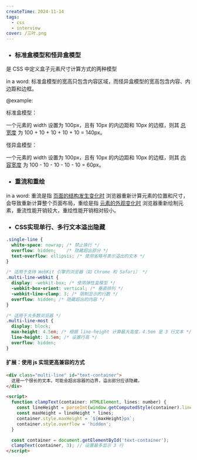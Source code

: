 ```yaml
---
createTime: 2024-11-14
tags:
  - css
  - interview
cover: /三叶.png
---
```



- ### 标准盒模型和怪异盒模型
是 CSS 中定义盒子元素尺寸计算方式的两种模型

in a word: 标准盒模型的宽高只包含内容区域，而怪异盒模型的宽高包含内容、内边距和边框。

@example:

标准盒模型：

一个元素的 width 设置为 100px，且有 10px 的内边距和 10px 的边框，则其 <u>总宽度</u> 为 100 + 10 + 10 + 10 + 10 = 140px。

怪异盒模型：

一个元素的 width 设置为 100px，且有 10px 的内边距和 10px 的边框，则其 <u>内容宽度</u> 为 100 - 10 - 10 - 10 - 10 = 60px。

- ### 重流和重绘

in a word: 重流是指 <u>页面的结构发生变化时</u> 浏览器重新计算元素的位置和尺寸，会导致重新计算整个页面布局，重绘是指 <u>元素的外观变化时</u> 浏览器重新绘制元素，重流性能开销较大，重绘性能开销相对较小。

- ### CSS实现单行、多行文本溢出隐藏

```css
.single-line {
  white-space: nowrap; /* 禁止换行 */
  overflow: hidden;    /* 隐藏超出部分 */
  text-overflow: ellipsis; /* 使用省略号表示溢出的文本 */
}

/* 适用于支持 WebKit 引擎的浏览器（如 Chrome 和 Safari） */
.multi-line-webkit {
  display: -webkit-box; /* 使用弹性盒模型 */
  -webkit-box-orient: vertical; /* 垂直排列 */
  -webkit-line-clamp: 3; /* 限制显示的行数 */
  overflow: hidden; /* 隐藏超出的内容 */
}

/* 适用于大多数浏览器 */
.multi-line-most {
  display: block;
  max-height: 4.5em; /* 根据 line-height 计算最大高度，4.5em 是 3 行文本 */
  line-height: 1.5em; /* 设置行高 */
  overflow: hidden;
}
```

#### 扩展：使用 js 实现更高兼容的方式
```html
<div class="multi-line" id="text-container">
  这是一个很长的文本，可能会超出容器的边界，溢出部分应该隐藏。
</div>

<script>
  function clampText(container: HTMLElement, lines: number) {
    const lineHeight = parseInt(window.getComputedStyle(container).lineHeight);
    const maxHeight = lineHeight * lines;
    container.style.maxHeight = `${maxHeight}px`;
    container.style.overflow = 'hidden';
  }

  const container = document.getElementById('text-container');
  clampText(container, 3); // 设置最多显示 3 行
</script>
```